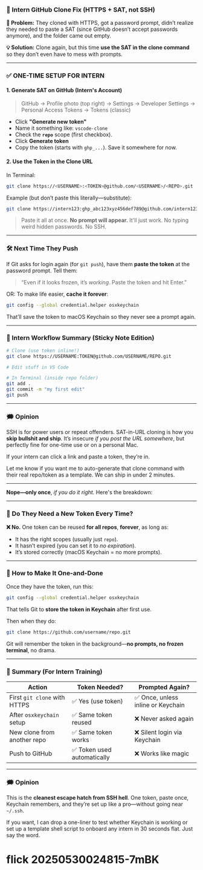 
### 🧩 Intern GitHub Clone Fix (HTTPS + SAT, not SSH)

**🧨 Problem:**
They cloned with HTTPS, got a password prompt, didn’t realize they needed to paste a SAT (since GitHub doesn’t accept passwords anymore), and the folder came out empty.

**💡 Solution:**
Clone again, but this time **use the SAT in the clone command** so they don’t even have to mess with prompts.

---

### ✅ ONE-TIME SETUP FOR INTERN

#### 1. **Generate SAT on GitHub (Intern's Account)**

> GitHub → Profile photo (top right) → Settings → Developer Settings → Personal Access Tokens → Tokens (classic)

* Click **"Generate new token"**
* Name it something like: `vscode-clone`
* Check the **`repo`** scope (first checkbox).
* Click **Generate token**
* Copy the token (starts with `ghp_...`). Save it somewhere for now.

#### 2. **Use the Token in the Clone URL**

In Terminal:

```bash
git clone https://<USERNAME>:<TOKEN>@github.com/<USERNAME>/<REPO>.git
```

Example (but don’t paste this literally—substitute):

```bash
git clone https://intern123:ghp_abc123xyz456def789@github.com/intern123/my-project.git
```

> Paste it all at once. **No prompt will appear.** It'll just work. No typing weird hidden passwords. No SSH.

---

### 🛠 Next Time They Push

If Git asks for login again (for `git push`), have them **paste the token** at the password prompt. Tell them:

> “Even if it looks frozen, it’s *working*. Paste the token and hit Enter.”

OR: To make life easier, **cache it forever**:

```bash
git config --global credential.helper osxkeychain
```

That’ll save the token to macOS Keychain so they never see a prompt again.

---

### 🏁 Intern Workflow Summary (Sticky Note Edition)

```bash
# Clone (use token inline!)
git clone https://USERNAME:TOKEN@github.com/USERNAME/REPO.git

# Edit stuff in VS Code

# In Terminal (inside repo folder)
git add .
git commit -m "my first edit"
git push
```

---

### 🗯 Opinion

SSH is for power users or repeat offenders. SAT-in-URL cloning is how you **skip bullshit and ship**. It’s insecure *if you post the URL somewhere*, but perfectly fine for one-time use or on a personal Mac.

If your intern can click a link and paste a token, they’re in.

Let me know if you want me to auto-generate that clone command with their real repo/token as a template. We can ship in under 2 minutes.

---

**Nope—only once**, *if you do it right.* Here's the breakdown:

---

### 🔁 Do They Need a New Token Every Time?

**❌ No.**
One token can be reused **for all repos**, **forever**, as long as:

* It has the right scopes (usually just `repo`).
* It hasn’t expired (you can set it to *no expiration*).
* It’s stored correctly (macOS Keychain = no more prompts).

---

### 💾 How to Make It One-and-Done

Once they have the token, run this:

```bash
git config --global credential.helper osxkeychain
```

That tells Git to **store the token in Keychain** after first use.

Then when they do:

```bash
git clone https://github.com/username/repo.git
```

Git will remember the token in the background—**no prompts, no frozen terminal**, no drama.

---

### 🧠 Summary (For Intern Training)

| Action                       | Token Needed?              | Prompted Again?                   |
| ---------------------------- | -------------------------- | --------------------------------- |
| First `git clone` with HTTPS | ✅ Yes (use token)          | ✅ Once, unless inline or Keychain |
| After `osxkeychain` setup    | ✅ Same token reused        | ❌ Never asked again               |
| New clone from another repo  | ✅ Same token works         | ❌ Silent login via Keychain       |
| Push to GitHub               | ✅ Token used automatically | ❌ Works like magic                |

---

### 🗯 Opinion

This is the **cleanest escape hatch from SSH hell**. One token, paste once, Keychain remembers, and they’re set up like a pro—without going near `~/.ssh`.

If you want, I can drop a one-liner to test whether Keychain is working or set up a template shell script to onboard any intern in 30 seconds flat. Just say the word.
# flick 20250530024815-7mBK
